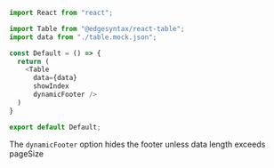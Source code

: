 ```js
import React from "react";

import Table from "@edgesyntax/react-table";
import data from "./table.mock.json";

const Default = () => {
  return (
    <Table
      data={data}
      showIndex
      dynamicFooter />
  )
}

export default Default;
```

The `dynamicFooter` option hides the footer unless data length exceeds pageSize
